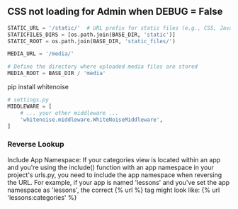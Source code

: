 ## CSS not loading for Admin when DEBUG = False

```Python
STATIC_URL = '/static/'  # URL prefix for static files (e.g., CSS, JavaScript, images)
STATICFILES_DIRS = [os.path.join(BASE_DIR, 'static')]
STATIC_ROOT = os.path.join(BASE_DIR, 'static_files/')

MEDIA_URL = '/media/'

# Define the directory where uploaded media files are stored
MEDIA_ROOT = BASE_DIR / 'media'

```

pip install whitenoise

```Python
# settings.py
MIDDLEWARE = [
    # ... your other middleware ...
    'whitenoise.middleware.WhiteNoiseMiddleware',
]
```

### Reverse Lookup
Include App Namespace: If your categories view is located within an app and you're using the include() function with 
an app namespace in your project's urls.py, you need to include the app namespace when reversing the URL. For example, if your app is named 'lessons' and you've set the app namespace as 'lessons', the correct {% url %} tag might look like: {% url 'lessons:categories' %}